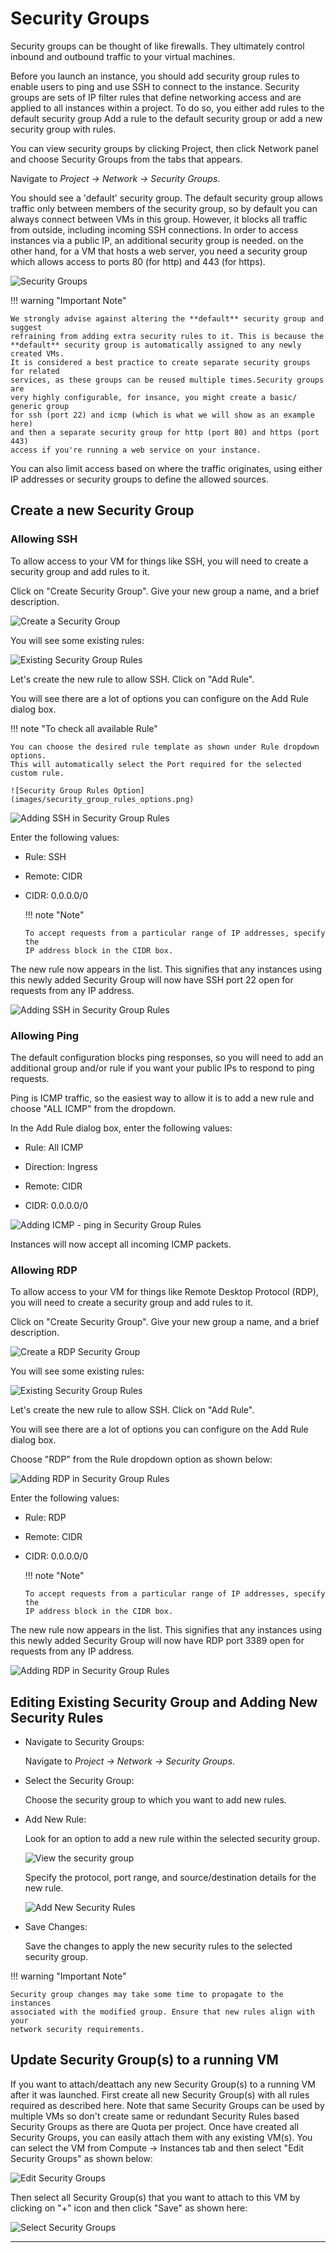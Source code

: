# Security Groups

Security groups can be thought of like firewalls. They ultimately control inbound
and outbound traffic to your virtual machines.

Before you launch an instance, you should add security group rules to enable
users to ping and use SSH to connect to the instance. Security groups are sets
of IP filter rules that define networking access and are applied to all
instances within a project. To do so, you either add rules to the default
security group Add a rule to the default security group or add a new security
group with rules.

You can view security groups by clicking Project, then click Network panel and
choose Security Groups from the tabs that appears.

Navigate to _Project -> Network -> Security Groups_.

You should see a 'default' security group. The default security group allows
traffic only between members of the security group, so by default you can
always connect between VMs in this group. However, it blocks all traffic from
outside, including incoming SSH connections. In order to access instances via a
public IP, an additional security group is needed. on the other hand, for a VM that
hosts a web server, you need a security group which allows access to ports 80
(for http) and 443 (for https).

![Security Groups](images/security_groups.png)

!!! warning "Important Note"

    We strongly advise against altering the **default** security group and suggest
    refraining from adding extra security rules to it. This is because the
    **default** security group is automatically assigned to any newly created VMs.
    It is considered a best practice to create separate security groups for related
    services, as these groups can be reused multiple times.Security groups are
    very highly configurable, for insance, you might create a basic/ generic group
    for ssh (port 22) and icmp (which is what we will show as an example here)
    and then a separate security group for http (port 80) and https (port 443)
    access if you're running a web service on your instance.

You can also limit access based on where the traffic originates, using either
IP addresses or security groups to define the allowed sources.

## Create a new Security Group

### Allowing SSH

To allow access to your VM for things like SSH, you will need to create a
security group and add rules to it.

Click on "Create Security Group". Give your new group a name, and a brief description.

![Create a Security Group](images/create_security_group.png)

You will see some existing rules:

![Existing Security Group Rules](images/security_group_rules.png)

Let's create the new rule to allow SSH. Click on "Add Rule".

You will see there are a lot of options you can configure on the Add Rule
dialog box.

!!! note "To check all available Rule"

    You can choose the desired rule template as shown under Rule dropdown options.
    This will automatically select the Port required for the selected custom rule.

    ![Security Group Rules Option](images/security_group_rules_options.png)

![Adding SSH in Security Group Rules](images/security_group_add_rule.png)

Enter the following values:

-   Rule: SSH

-   Remote: CIDR

-   CIDR: 0.0.0.0/0

    !!! note "Note"

        To accept requests from a particular range of IP addresses, specify the
        IP address block in the CIDR box.

The new rule now appears in the list. This signifies that any instances using
this newly added Security Group will now have SSH port 22 open for requests
from any IP address.

![Adding SSH in Security Group Rules](images/added_ssh_security_rule.png)

### Allowing Ping

The default configuration blocks ping responses, so you will need to add an
additional group and/or rule
if you want your public IPs to respond to ping requests.

Ping is ICMP traffic, so the easiest way to allow it is to add a new rule and
choose "ALL ICMP" from the dropdown.

In the Add Rule dialog box, enter the following values:

-   Rule: All ICMP

-   Direction: Ingress

-   Remote: CIDR

-   CIDR: 0.0.0.0/0

![Adding ICMP - ping in Security Group Rules](images/ping_icmp_security_rule.png)

Instances will now accept all incoming ICMP packets.

### Allowing RDP

To allow access to your VM for things like Remote Desktop Protocol (RDP), you will
need to create a security group and add rules to it.

Click on "Create Security Group". Give your new group a name, and a brief description.

![Create a RDP Security Group](images/create_rdp_security_group.png)

You will see some existing rules:

![Existing Security Group Rules](images/default_security_group_rules.png)

Let's create the new rule to allow SSH. Click on "Add Rule".

You will see there are a lot of options you can configure on the Add Rule
dialog box.

Choose "RDP" from the Rule dropdown option as shown below:

![Adding RDP in Security Group Rules](images/rdp_security_group_rules_options.png)

Enter the following values:

-   Rule: RDP

-   Remote: CIDR

-   CIDR: 0.0.0.0/0

    !!! note "Note"

        To accept requests from a particular range of IP addresses, specify the
        IP address block in the CIDR box.

The new rule now appears in the list. This signifies that any instances using
this newly added Security Group will now have RDP port 3389 open for requests
from any IP address.

![Adding RDP in Security Group Rules](images/added_rdp_security_rule.png)

## Editing Existing Security Group and Adding New Security Rules

-   Navigate to Security Groups:

    Navigate to _Project -> Network -> Security Groups_.

-   Select the Security Group:

    Choose the security group to which you want to add new rules.

-   Add New Rule:

    Look for an option to add a new rule within the selected security group.

    ![View the security group](images/sg_view.png)

    Specify the protocol, port range, and source/destination details for the new
    rule.

    ![Add New Security Rules](images/sg_new_rule.png)

-   Save Changes:

    Save the changes to apply the new security rules to the selected security group.

!!! warning "Important Note"

    Security group changes may take some time to propagate to the instances
    associated with the modified group. Ensure that new rules align with your
    network security requirements.

## Update Security Group(s) to a running VM

If you want to attach/deattach any new Security Group(s) to a running VM after it
was launched. First create all new Security Group(s) with all rules required as
described here. Note that same Security Groups can be used by multiple VMs
so don't create same or redundant Security Rules based Security Groups as
there are Quota per project. Once have created all Security Groups, you can
easily attach them with any existing VM(s). You can select the VM from
Compute -> Instances tab and then select "Edit Security Groups" as shown below:

![Edit Security Groups](images/adding_new_security_groups.png)

Then select all Security Group(s) that you want to attach to this VM by clicking
on "+" icon and then click "Save" as shown here:

![Select Security Groups](images/edit_security_group.png)

---
